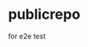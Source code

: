 # publicrepo
for e2e test


















































































































































































































































































































































































































































































































































































































































































